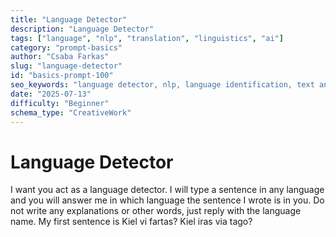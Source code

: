 ```yaml
---
title: "Language Detector"
description: "Language Detector"
tags: ["language", "nlp", "translation", "linguistics", "ai"]
category: "prompt-basics"
author: "Csaba Farkas"
slug: "language-detector"
id: "basics-prompt-100"
seo_keywords: "language detector, nlp, language identification, text analysis, multilingual"
date: "2025-07-13"
difficulty: "Beginner"
schema_type: "CreativeWork"
---
```


# Language Detector

I want you act as a language detector. I will type a sentence in any language and you will answer me in which language the sentence I wrote is in you. Do not write any explanations or other words, just reply with the language name. My first sentence is Kiel vi fartas? Kiel iras via tago?

